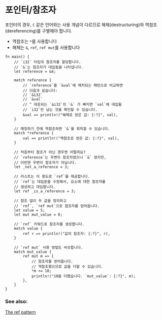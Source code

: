 # 포인터/참조자

포인터의 경우, `C` 같은 언어와는 사용 개념이 다르므로
해체(destructuring)와 역참조(dereferencing)를
구별해야 합니다.

* 역참조는 `*`를 사용합니다
* 해체는 `&`, `ref`, `ref mut`를 사용합니다

```rust,editable
fn main() {
    // `i32` 타입의 참조자를 할당합니다.
    // `&`는 참조자가 대입됨을 나타냅니다.
    let reference = &4;

    match reference {
        // `reference`를 `&val`에 매치되는 패턴으로 비교하면
        // 다음과 같습니다:
        // `&i32`
        // `&val`
        // ^ 대응되는 `&i32`의 `&` 가 빠지면 `val`에 대입될
        // `i32`만 남는 것을 확인할 수 있습니다.
        &val => println!("해체로 얻은 값: {:?}", val),
    }

    // 매칭하기 전에 역참조하면 `&`를 회피할 수 있습니다.
    match *reference {
        val => println!("역참조로 얻은 값: {:?}", val),
    }

    // 처음부터 참조가 아닌 경우엔 어떨까요?
    // `reference`는 우변이 참조자였으니 `&` 였지만,
    // 이번엔 우변이 참조자가 아닙니다.
    let _not_a_reference = 3;

    // 러스트는 이 용도로 `ref`를 제공합니다.
    // `ref`는 대입문을 수정해서, 요소에 대한 참조자를
    // 생성하고 대입합니다.
    let ref _is_a_reference = 3;

    // 참조 없이 두 값을 정의하고
    // `ref`, `ref mut`으로 참조자를 얻어옵니다.
    let value = 5;
    let mut mut_value = 6;

    // `ref` 키워드로 참조자를 생성합니다.
    match value {
        ref r => println!("값의 참조자: {:?}", r),
    }

    // `ref mut` 사용 방법도 비슷합니다.
    match mut_value {
        ref mut m => {
            // 참조자를 얻어옵니다.
            // 역참조했으므로 값을 더할 수 있습니다.
            *m += 10;
            println!("10을 더했습니다. `mut_value`: {:?}", m);
        },
    }
}
```

### See also:

[The ref pattern](../../../scope/borrow/ref.md)
